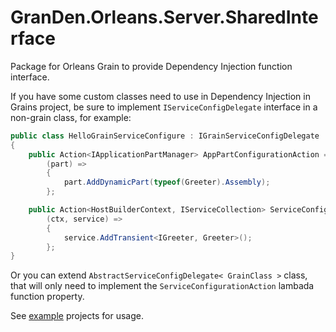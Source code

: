 # GranDen.Orleans.Server.SharedInterface

Package for Orleans Grain to provide Dependency Injection function interface.

If you have some custom classes need to use in Dependency Injection in Grains project, be sure to implement `IServiceConfigDelegate` interface in a non-grain class, for example:

```cs
public class HelloGrainServiceConfigure : IGrainServiceConfigDelegate
{
    public Action<IApplicationPartManager> AppPartConfigurationAction =>
        (part) =>
        {
            part.AddDynamicPart(typeof(Greeter).Assembly);
        };

    public Action<HostBuilderContext, IServiceCollection> ServiceConfigurationAction =>
        (ctx, service) =>
        {
            service.AddTransient<IGreeter, Greeter>();
        };
}
```

Or you can extend `AbstractServiceConfigDelegate< GrainClass >` class, that will only need to implement the `ServiceConfigurationAction` lambada function property.

See [example](../../example) projects for usage.
